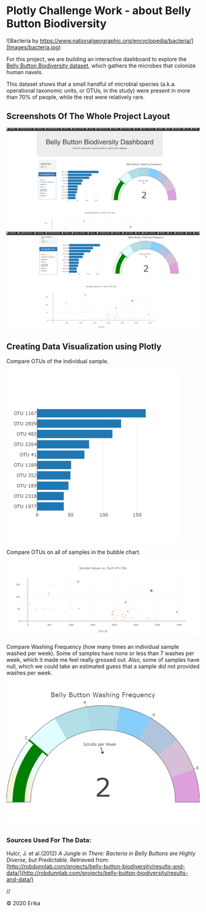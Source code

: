 # Plotly Challenge Work - about Belly Button Biodiversity

![Bacteria by https://www.nationalgeographic.org/encyclopedia/bacteria/](Images/bacteria.jpg)

For this project, we are building an interactive dashboard to explore the [Belly Button Biodiversity dataset](http://robdunnlab.com/projects/belly-button-biodiversity/), which gathers the microbes that colonize human navels.

This dataset shows that a small handful of microbial species (a.k.a. operational taxonomic units, or OTUs, in the study) were present in more than 70% of people, while the rest were relatively rare.

## Screenshots Of The Whole Project Layout

![Whole Page](Images/screenshot1.png)
![Whole Page](Images/screenshot2.png)

## Creating Data Visualization using Plotly

Compare OTUs of the individual sample.

![bar Chart](Images/h-bar-chart.png)

Compare OTUs on all of samples in the bubble chart.

![Bubble Chart](Images/bubble-chart.png)

Compare Washing Frequency (how many times an individual sample washed per week). Some of samples have none or less than 7 washes per week, which it made me feel really grossed out. Also, some of samples have null, which we could take an estimated guess that a sample did not provided washes per week.

![Gauge Chart](Images/gauge-chart.png)

### Sources Used For The Data:

Hulcr, J. et al.(2012) _A Jungle in There: Bacteria in Belly Buttons are Highly Diverse, but Predictable_. Retrieved from: [http://robdunnlab.com/projects/belly-button-biodiversity/results-and-data/](http://robdunnlab.com/projects/belly-button-biodiversity/results-and-data/)

//

© 2020 Erika 